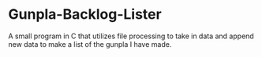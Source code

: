 # Gunpla-Backlog-Lister
A small program in C that utilizes file processing to take in data and append new data to make a list of the gunpla I have made. 
